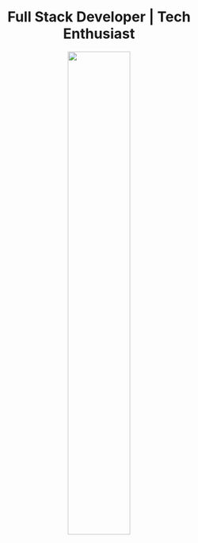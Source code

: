 <h1 align="center">Full Stack Developer | Tech Enthusiast</h1>
<p align="center"><img src="https://ugokawaii.com/wp-content/uploads/2022/10/hot-coffee.gif" height="50%" width="50%"></p>
